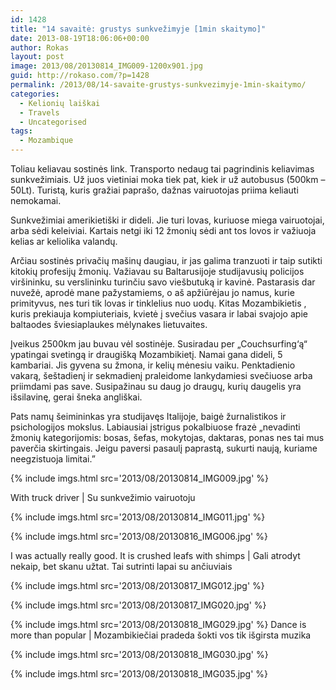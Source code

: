 ```yaml
---
id: 1428
title: "14 savaitė: grustys sunkvežimyje [1min skaitymo]"
date: 2013-08-19T18:06:06+00:00
author: Rokas
layout: post
image: 2013/08/20130814_IMG009-1200x901.jpg
guid: http://rokaso.com/?p=1428
permalink: /2013/08/14-savaite-grustys-sunkvezimyje-1min-skaitymo/
categories:
  - Kelionių laiškai
  - Travels
  - Uncategorised
tags:
  - Mozambique
---
```


Toliau keliavau sostinės link. Transporto nedaug tai pagrindinis keliavimas sunkvežimiais. Už juos vietiniai moka tiek pat, kiek ir už autobusus (500km – 50Lt). Turistą, kuris gražiai paprašo, dažnas vairuotojas priima keliauti nemokamai.

Sunkvežimiai amerikietiški ir dideli. Jie turi lovas, kuriuose miega vairuotojai, arba sėdi keleiviai. Kartais netgi iki 12 žmonių sėdi ant tos lovos ir važiuoja kelias ar keliolika valandų.

Arčiau sostinės privačių mašinų daugiau, ir jas galima tranzuoti ir taip sutikti kitokių profesijų žmonių. Važiavau su Baltarusijoje studijavusių policijos viršininku, su verslininku turinčiu savo viešbutuką ir kavinė. Pastarasis dar nuvežė, aprodė mane pažystamiems, o aš apžiūrėjau jo namus, kurie primityvus, nes turi tik lovas ir tinklelius nuo uodų. Kitas Mozambikietis , kuris prekiauja kompiuteriais, kvietė į svečius vasara ir labai svajojo apie baltaodes šviesiaplaukes mėlynakes lietuvaites.

Įveikus 2500km jau buvau vėl sostinėje. Susiradau per „Couchsurfing‘ą“ ypatingai svetingą ir draugišką Mozambikietį. Namai gana dideli, 5 kambariai. Jis gyvena su žmona, ir kelių mėnesiu vaiku. Penktadienio vakarą, šeštadienį ir sekmadienį praleidome lankydamiesi svečiuose arba priimdami pas save. Susipažinau su daug jo draugų, kurių daugelis yra išsilavinę, gerai šneka angliškai.

Pats namų šeimininkas yra studijavęs Italijoje, baigė žurnalistikos ir psichologijos mokslus. Labiausiai įstrigus pokalbiuose frazė „nevadinti žmonių kategorijomis: bosas, šefas, mokytojas, daktaras, ponas nes tai mus paverčia skirtingais. Jeigu paversi pasaulį paprastą, sukurti naują, kuriame neegzistuoja limitai.&#8221;

{% include imgs.html src='2013/08/20130814_IMG009.jpg' %}

With truck driver | Su sunkvežimio vairuotoju

{% include imgs.html src='2013/08/20130814_IMG011.jpg' %}

{% include imgs.html src='2013/08/20130816_IMG006.jpg' %}

I was actually really good. It is crushed leafs with shimps | Gali atrodyt nekaip, bet skanu užtat. Tai sutrinti lapai su ančiuviais

{% include imgs.html src='2013/08/20130817_IMG012.jpg' %}

{% include imgs.html src='2013/08/20130817_IMG020.jpg' %}

{% include imgs.html src='2013/08/20130818_IMG029.jpg' %}
Dance is more than popular | Mozambikiečiai pradeda šokti vos tik išgirsta muzika

{% include imgs.html src='2013/08/20130818_IMG030.jpg' %}

{% include imgs.html src='2013/08/20130818_IMG035.jpg' %}
